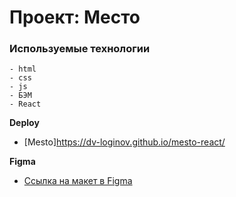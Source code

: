 # Проект: Место

### Используемые технологии
    - html
    - css
    - js
    - БЭМ
    - React

**Deploy**

* [Mesto]https://dv-loginov.github.io/mesto-react/

**Figma**

* [Ссылка на макет в Figma](https://www.figma.com/file/2cn9N9jSkmxD84oJik7xL7/JavaScript.-Sprint-4?node-id=0%3A1)
